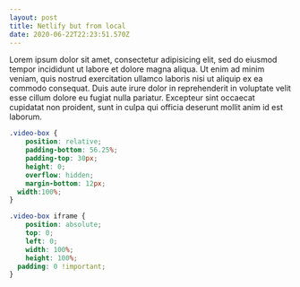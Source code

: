 ```yaml
---
layout: post
title: Netlify but from local
date: 2020-06-22T22:23:51.570Z
---
```

Lorem ipsum dolor sit amet, consectetur adipisicing elit, sed do eiusmod tempor incididunt ut labore et dolore magna aliqua. Ut enim ad minim veniam, quis nostrud exercitation ullamco laboris nisi ut aliquip ex ea commodo consequat. Duis aute irure dolor in reprehenderit in voluptate velit esse cillum dolore eu fugiat nulla pariatur. Excepteur sint occaecat cupidatat non proident, sunt in culpa qui officia deserunt mollit anim id est laborum.

```css
.video-box {
	position: relative;
	padding-bottom: 56.25%;
	padding-top: 30px;
	height: 0;
	overflow: hidden;
	margin-bottom: 12px;
  width:100%;
}

.video-box iframe {
	position: absolute;
	top: 0;
	left: 0;
	width: 100%;
	height: 100%;
  padding: 0 !important;
}

```